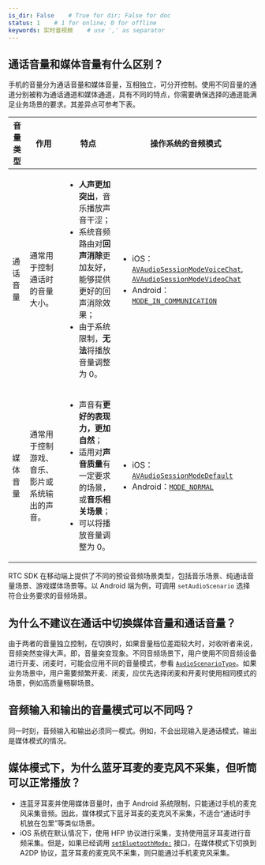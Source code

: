 ```yaml
---
is_dir: False    # True for dir; False for doc
status: 1    # 1 for online; 0 for offline
keywords: 实时音视频    # use ',' as separator
---
```


## 通话音量和媒体音量有什么区别？

手机的音量分为通话音量和媒体音量，互相独立，可分开控制。使用不同音量的通道分别被称为通话通道和媒体通道，具有不同的特点，你需要确保选择的通道能满足业务场景的要求。其差异点可参考下表。

|  音量类型 |  作用 |  特点 |操作系统的音频模式|
| --- | --- | ---| --- |
| 通话音量 | 通常用于控制通话时的音量大小。 | <ul><li>**人声更加突出**，音乐播放声音干涩；</li><li>系统音频路由对**回声消除**更加友好，能够提供更好的回声消除效果；</li><li>由于系统限制，**无法**将播放音量调整为 0。</li></ul>| <ul><li>iOS：[`AVAudioSessionModeVoiceChat`](https://developer.apple.com/documentation/avfaudio/avaudiosessionmodevoicechat), [`AVAudioSessionModeVideoChat`](https://developer.apple.com/documentation/avfaudio/avaudiosessionmodevideochat)</li><li>Android：[`MODE_IN_COMMUNICATION`](https://developer.android.com/reference/android/media/AudioManager#MODE_IN_COMMUNICATION)</li></ul> |
| 媒体音量 | 通常用于控制游戏、音乐、影片或系统输出的声音。 | <ul><li>声音有**更好的表现力，更加自然**；</li><li>适用对**声音质量**有一定要求的场景，或**音乐相关场景**；</li><li>可以将播放音量调整为 0。</li></ul>| <ul><li>iOS：[`AVAudioSessionModeDefault`](https://developer.apple.com/documentation/avfaudio/avaudiosessionmodedefault)</li><li>Android：[`MODE_NORMAL`](https://developer.android.com/reference/android/media/AudioManager#MODE_NORMAL)</li></ul> |

RTC SDK 在移动端上提供了不同的预设音频场景类型，包括音乐场景、纯通话音量场景、游戏媒体场景等。以 Android  端为例，可调用 `setAudioScenario` 选择符合业务要求的音频场景。

## 为什么不建议在通话中切换媒体音量和通话音量？

由于两者的音量独立控制，在切换时，如果音量档位差距较大时，对收听者来说，音频突然变得大声。即，音量突变现象。不同音频场景下，用户使用不同音频设备进行开麦、闭麦时，可能会应用不同的音量模式，参看 [`AudioScenarioType`](Android-keytype#audioscenariotype)。如果业务场景中，用户需要频繁开麦、闭麦，应优先选择闭麦和开麦时使用相同模式的场景，例如高质量畅聊场景。

## 音频输入和输出的音量模式可以不同吗？

同一时刻，音频输入和输出必须同一模式。例如，不会出现输入是通话模式，输出是媒体模式的情况。

## 媒体模式下，为什么蓝牙耳麦的麦克风不采集，但听筒可以正常播放？

- 连蓝牙耳麦并使用媒体音量时，由于 Android 系统限制，只能通过手机的麦克风采集音频。因此，媒体模式下蓝牙耳麦的麦克风不采集，不适合“通话时手机放在包里”等类似场景。
- iOS 系统在默认情况下，使用 HFP 协议进行采集，支持使用蓝牙耳麦进行音频采集。但是，如果已经调用 [`setBluetoothMode:`](iOS-api#ByteRTCVideo-setbluetoothmode)  接口，在媒体模式下切换到 A2DP 协议，蓝牙耳麦的麦克风不采集，则只能通过手机麦克风采集。